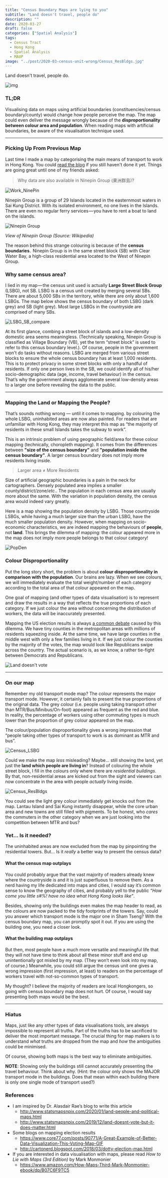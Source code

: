 ```yaml
---
title: "Census Boundary Maps are lying to you"
subtitle: "Land doesn't travel, people do"
description: ""
date: 2020-03-27
draft: false
categories: ["Spatial Analysis"]
tags:
  - Census Tract
  - Hong Kong
  - Spatial Analysis
  - MAUP
image: "../post/2020-03-census-unit-wrong/Census_ResBldgs.jpg"
---
```


Land doesn't travel, people do.

<!--more-->

![img](https://cdn-images-1.medium.com/max/1600/1*COXCAs4jr15Et9HEquDZ6A.gif)

### TL;DR

Visualising data on maps using artificial boundaries (constituencies/census boundary/county) would change how people perceive the map. The map could even deliver the message wrongly because of the **disproportionality between colour area and population**. When reading maps with artificial boundaries, be aware of the visualisation technique used.

---

### Picking Up From Previous Map

Last time I made a map by categorising the main means of transport to work in Hong Kong. You could [read the blog](https://medium.com/@khwongk12/bus-neighbourhood-vs-mtr-neighbourhood-86d7c17bb90c?source=friends_link&sk=9a1b767feedc9d2460d46ec44942edd5) if you still haven't done it yet. Things are going great until one of my friends asked:

> Why data are also available in Ninepin Group (果洲群島)?

![Work_NinePin](/post/2020-03-census-unit-wrong/Work_NinePin.png)

Ninepin Group is a group of 29 Islands located in the easternmost waters in Sai Kung District. With its isolated environment, no one lives in the Islands. There are even no regular ferry services — you have to rent a boat to land on the islands.

![Ninepin Group](https://upload.wikimedia.org/wikipedia/commons/thumb/0/0d/Ninepin_Group_Aerial_(sharper_colors).jpg/1920px-Ninepin_Group_Aerial_(sharper_colors).jpg)

*View of Ninepin Group (Source: Wikipedia)*

The reason behind this strange colouring is because of the **census boundaries** .  Ninepin Group is in the same street block (SB) with Clear Water Bay, a high-class residential area located to the West of Ninepin Group.

### Why same census area?

I lied in my map — the census unit used is actually **Large Street Block Group** (LSBG), not SB. LSBG is a census unit created by merging several SBs. There are about 5,000 SBs in the territory, while there are only about 1,600 LSBGs. The map below shows the census boundary of both LSBG (dark grey) and SB (light grey). Most large LSBGs in the countryside are comprised of many SBs.

![LSBG_SB_compare](/post/2020-03-census-unit-wrong/LSBG_SB_compare.jpg)

At its first glance, combing a street block of islands and a low-density domestic area seems meaningless. (Technically speaking, Ninepin Group is classified as Village Boundary (VB), yet the term “street block” is used to refer to this census boundary level.). Of course, people in the government won't do tasks without reasons. LSBG are merged from various street blocks to ensure the whole census boundary has at least 1,000 residents. This is to protect privacy in some street blocks with only a handful of residents. If only one person lives in the SB, we could identify all of his/her socio-demographic data (age, income, travel behaviour) in the census. That’s why the government always agglomerate several low-density areas to a larger one before revealing the data to the public.

---

### Mapping the Land or Mapping the People?

That’s sounds nothing wrong — until it comes to mapping. by colouring the whole LSBG, uninhabited areas are now also painted. For readers that are unfamiliar with Hong Kong, they may interpret this map as “the majority of residents in these small Islands takes the subway to work”.

This is an intrinsic problem of using geographic field/area for these colour mapping (technically, choropleth mapping). It comes from the differences between **"size of the census boundary"** and **"population inside the census boundary"**. A larger census boundary does not imply more residents living inside.

>  Larger area ≠ More Residents

Size of artificial geographic boundaries is a pain in the neck for cartographers. Densely populated area implies a smaller county/district/zone/*etc.*. The population in each census area are usually more about the same. With the variation in population density, the census area would indeed vary greatly.

Here is a map showing the population density by LSBG. Those countryside LSBGs, while having a much larger size than the urban LSBG, have the much smaller population density. However, when mapping on socio-economic characteristics, we are indeed mapping the behaviours of **people**, not **land**. This brings the dilemma of mapping: the colour appeared more in the map does not imply more people belongs to that colour category!

![PopDen](/post/2020-03-census-unit-wrong/PopDen.png)

### Colour Disproportionality

Put the long story short, the problem is about **colour disproportionality in comparison with the population**. Our brains are lazy. When we see colours, we will immediately evaluate the total weight/number of each category according to the total area of that colour appeared on the map.

One goal of mapping (and other types of data visualisation) is to represent and draw the results in a way that reflects the true proportions of each category. If we just colour the area without concerning the distribution of workers, the data will be inaccurately presented.

Mapping the US election results is always [a common debate](https://www.core77.com/posts/90771/A-Great-Example-of-Better-Data-Visualization-This-Voting-Map-GIF) caused by this dilemma. We have tiny counties in the metropolitan areas with millions of residents squeezing inside. At the same time, we have large counties in the middle west with only a few families living in it. If we just colour the counties by the majority of the votes, the map would look like Republicans swipe across the country. The actual scenario is, as we know, a rather tie-fight between Democrats and Republicans.

![Land doesn't vote](https://s3files.core77.com/blog/images/960537_81_90771_DrdO3qFgW.gif)



---

### On our map

Remember my old transport mode map? The colour represents the major transport mode. However, it certainly fails to present the true proportions of the original data. The grey colour (i.e. people using taking transport other than MTR/Bus/Minibus/On-foot) appeared as frequent as the red and blue. In reality, the percentage of workers using other commuting types is much lower than the proportion of grey colour appeared on the map.

The colour/population disproportionality gives a wrong impression that “people taking other types of transport to work is as dominant as MTR and bus”.

![Census_LSBG](/post/2020-03-census-unit-wrong/Census_LSBG.jpg)

Could we make the map *less* misleading? Maybe... still showing the land, yet just the **land which people are living in**? Instead of colouring the whole street block, I fill in the colours only where there are *residential buildings*. By that, non-residential areas are kicked out from the sight and viewers can now concentrate in the area with people *actually* living inside.

![Census_ResBldgs](/post/2020-03-census-unit-wrong/Census_ResBldgs.jpg)

You could see the light grey colour immediately get knocks out from the map. Lantau Island and Sai Kung instantly disappear, while the core urban area and new towns are still filled with pigments. To be honest, who *cares* the commuters in the other category when we are just looking into the competition between MTR and bus?

### Yet... Is it needed?

The uninhabited areas are now excluded from the map by pinpointing the residential towers. But... Is it *really* a better way to present the census data?

#### What the census map outplays

You could probably argue that the vast majority of readers already knew where the countryside is and it is just superfluous to remove them. As a nerd having my life dedicated into maps and cities, I would say it’s common sense to know the geography of cities, and probably yell to the public *“How come you little s#%! have no idea what Hong Kong looks like”*.

Besides, showing only the buildings even makes the map header to read, as the colours are now packed to the tidy footprints of the towers. Say, could you answer which transport mode is the major one in Sham Tseng? With the census boundary map, you can promptly spot it out. If you are using the building one, you need a closer look.

#### What the building map outplays

But then, most people have a much more versatile and meaningful life that they will not have time to think about all these minor stuff and end up unintentionally got misled by my map. (They won’t even look into my map, of course.) Meanwhile, you could still argue the census unit one gives a wrong impression (first impression, at least) to readers on the percentage of workers travel with not-so-common types of transport.

My thought? I believe the majority of readers are local Hongkongers, so going with census boundary map does not hurt. Of course, I would say presenting both maps would be the best.

---

### Hiatus

Maps, just like any other types of data visualisations tools, are always impossible to represent all truths. Part of the truths has to be sacrificed to deliver the most important message. The crucial thing for map makers is to understand *what* truths are dropped from the map and *how* the ambiguities could be minimised.

Of course, showing both maps is the best way to eliminate ambiguities.

**NOTE**: Showing only the buildings still cannot accurately presenting the travel behaviour. Think about why. (Hint: the colour only shows the MAJOR transport mode in the buildings. Does that mean within each building there is only one single mode of transport used?)

### References

- I am inspired by Dr. Alasdair Rae’s blog to write this article
  - http://www.statsmapsnpix.com/2020/01/land-people-and-political-maps.html
  - http://www.statsmapsnpix.com/2019/12/land-doesnt-vote-but-it-does-matter.html
- Some blogs on mapping election results
  - https://www.core77.com/posts/90771/A-Great-Example-of-Better-Data-Visualization-This-Voting-Map-GIF
  - http://cartonerd.blogspot.com/2018/03/dotty-election-map.html
- If you are interested in data visualisation with maps, please read *How to Lie with Maps (3rd Edition)* by Mark Monmonier
  - https://www.amazon.com/How-Maps-Third-Mark-Monmonier-ebook/dp/B07C6F9TC5
